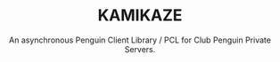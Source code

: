 <div style="text-align: center;">
<h1> KAMIKAZE </h1>
<p> An asynchronous Penguin Client Library / PCL for Club Penguin Private Servers.</p>
</div>